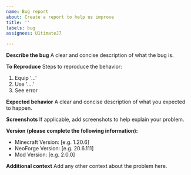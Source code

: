 ```yaml
---
name: Bug report
about: Create a report to help us improve
title: ''
labels: bug
assignees: U1timateJ7

---
```


**Describe the bug**
A clear and concise description of what the bug is.

**To Reproduce**
Steps to reproduce the behavior:
1. Equip '...'
2. Use '....'
4. See error

**Expected behavior**
A clear and concise description of what you expected to happen.

**Screenshots**
If applicable, add screenshots to help explain your problem.

**Version (please complete the following information):**
 - Minecraft Version: [e.g. 1.20.6]
 - NeoForge Version: [e.g. 20.6.111]
 - Mod Version: [e.g. 2.0.0]

**Additional context**
Add any other context about the problem here.
